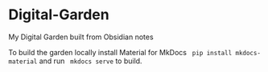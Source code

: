 # Digital-Garden
My Digital Garden built from Obsidian notes

To build the garden locally install Material for MkDocs ` pip install mkdocs-material` and run ` mkdocs serve` to build.
